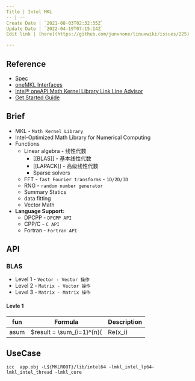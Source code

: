 ```yaml
---
Title | Intel MKL
-- | --
Create Date | `2021-08-03T02:32:35Z`
Update Date | `2022-04-19T07:15:14Z`
Edit link | [here](https://github.com/junxnone/linuxwiki/issues/225)

---
```

## Reference
- [Spec](https://spec.oneapi.io/versions/latest/index.html)
- [oneMKL Interfaces](https://oneapi-src.github.io/oneMKL/index.html)
- [Intel® oneAPI Math Kernel Library Link Line Advisor](https://www.intel.com/content/www/us/en/developer/tools/oneapi/onemkl-link-line-advisor.html)
- [Get Started Guide](https://www.intel.com/content/www/us/en/develop/documentation/get-started-with-mkl-for-dpcpp/top.html)

## Brief
- MKL - `Math Kernel Library`
- Intel-Optimized Math Library for Numerical Computing
- Functions
  - Linear algebra - 线性代数
    - [[BLAS]] - 基本线性代数
    - [[LAPACK]] - 高级线性代数
    - Sparse solvers
  - FFT - `fast Fourier transforms` - `1D/2D/3D`
  - RNG - `random number generator`
  - Summary Statics
  - data fitting
  - Vector Math
- **Language Support:** 
  - DPCPP - `DPCPP API`
  - CPP/C - `C API`
  - Fortran - `Fortran API`

## API
### BLAS
- Level 1 - `Vector - Vector 操作`
- Level 2 - `Matrix - Vector 操作`
- Level 3 - `Matrix - Matrix 操作`

#### Levle 1

fun | Formula | Description
-- | -- | --
asum | $result = \sum_{i=1}^{n}(|Re(x_i)| + |Im(x_i)|)$ | 计算实数元素之和或者复数实部和虚部之和


## UseCase
```
icc  app.obj -L${MKLROOT}/lib/intel64 -lmkl_intel_lp64-lmkl_intel_thread -lmkl_core
```
